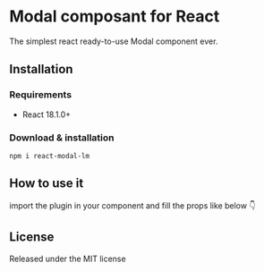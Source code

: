 # Modal composant for React

The simplest react ready-to-use Modal component ever.

## Installation

### Requirements

<ul>
    <li>React 18.1.0+</li>
</ul>

### Download & installation

```
npm i react-modal-lm
```

## How to use it

import the plugin in your component and fill the props like below :point_down:

## License

Released under the MIT license
